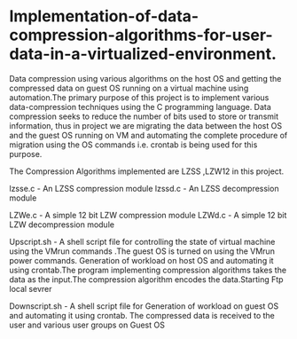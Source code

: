 # Implementation-of-data-compression-algorithms-for-user-data-in-a-virtualized-environment.

Data compression using various algorithms on the host OS and getting the compressed data on guest OS running on a virtual machine using automation.The primary purpose of this project is to implement various data-compression techniques using the C programming language. Data compression seeks to reduce the number of bits used to store or transmit information, thus in project we are migrating the data between the host OS and the guest OS running on VM and automating the complete procedure of migration using the OS commands i.e. crontab is being used for this purpose. 

The Compression Algorithms implemented are LZSS ,LZW12 in this project.

lzsse.c - An LZSS compression module
lzssd.c - An LZSS decompression module

LZWe.c - A simple 12 bit LZW compression module
LZWd.c - A simple 12 bit LZW decompression module
 
Upscript.sh - A shell script file for controlling the state of virtual machine using the VMrun commands .The guest OS is turned on using the VMrun power commands. Generation of workload on host OS and automating it using crontab.The program implementing compression algorithms takes the data as the input.The compression algorithm encodes the data.Starting Ftp local sevrer

Downscript.sh - A shell script file for Generation of workload on guest OS and automating it using crontab. The compressed data is received to the user and various user groups on Guest OS
